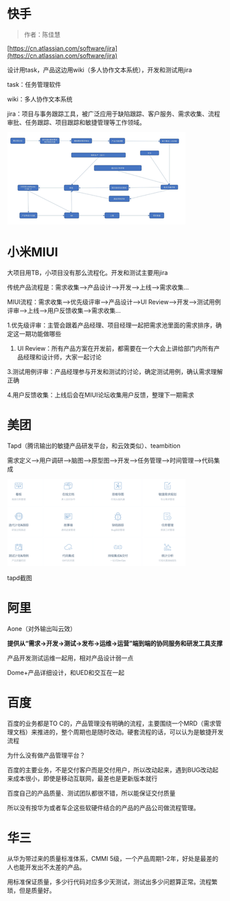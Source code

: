 # **快手**

> 作者：陈佳慧

[https://cn.atlassian.com/software/jira](https://cn.atlassian.com/software/jira)

设计用task，产品这边用wiki（多人协作文本系统），开发和测试用jira

task：任务管理软件

wiki：多人协作文本系统

jira：项目与事务跟踪工具，被广泛应用于缺陷跟踪、客户服务、需求收集、流程审批、任务跟踪、项目跟踪和敏捷管理等工作领域。

![](/assets/快手.png)

# **小米MIUI**

大项目用TB，小项目没有那么流程化。开发和测试主要用jira

传统产品流程是：需求收集--&gt;产品设计--&gt;开发--&gt;上线--&gt;需求收集...

MIUI流程：需求收集--&gt;优先级评审--&gt;产品设计--&gt;UI Review--&gt;开发--&gt;测试用例评审--&gt;上线--&gt;用户反馈收集--&gt;需求收集...

1.优先级评审：主管会跟着产品经理、项目经理一起把需求池里面的需求排序，确定这一期功能做哪些

1. UI Review：所有产品方案在开发前，都需要在一个大会上讲给部门内所有产品经理和设计师，大家一起讨论

3.测试用例评审：产品经理参与开发和测试的讨论，确定测试用例，确认需求理解正确

4.用户反馈收集：上线后会在MIUI论坛收集用户反馈，整理下一期需求

# **美团**

Tapd（腾讯输出的敏捷产品研发平台，和云效类似）、teambition

需求定义--&gt;用户调研--&gt;脑图--&gt;原型图--&gt;开发--&gt;任务管理--&gt;时间管理--&gt;代码集成

![](/assets/tpad.png)

tapd截图

# **阿里**

Aone（对外输出叫云效）

**提供从“需求-&gt;开发-&gt;测试-&gt;发布-&gt;运维-&gt;运营”端到端的协同服务和研发工具支撑**

产品开发测试运维一起用，相对产品设计弱一点

Dome+产品详细设计，和UED和交互在一起

# **百度**

百度的业务都是TO C的，产品管理没有明确的流程，主要围绕一个MRD（需求管理文档）来推进的，整个周期也是随时改动。硬套流程的话，可以认为是敏捷开发流程

为什么没有做产品管理平台？

百度的主要业务，不是交付客户而是交付用户，所以改动起来，遇到BUG改动起来成本很小，即使是移动互联网，最差也是更新版本就行

百度自己的产品质量、测试团队都很不错，所以能保证交付质量

所以没有按华为或者车企这些软硬件结合的产品的产品公司做流程管理。

# 华三

从华为带过来的质量标准体系，CMMI 5级，一个产品周期1-2年，好处是最差的人也能开发出不太差的产品。

用标准保证质量，多少行代码对应多少天测试，测试出多少问题算正常。流程繁琐，但是质量好。


